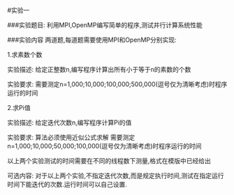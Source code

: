 #实验一

###实验题目:
利用MPI,OpenMP编写简单的程序,测试并行计算系统性能

###实验内容
两道题,每道题需要使用MPI和OpenMP分别实现:

1.求素数个数

实验描述:
给定正整数n,编写程序计算出所有小于等于n的素数的个数

实验要求:
需要测定n=1,000;10,000;100,000;500,000(逗号仅为清晰考虑)时程序运行的时间

2.求Pi值

实验描述:
给定迭代次数n,编写程序计算Pi的值

实验要求:
算法必须使用近似公式求解
需要测定n=1,000;10,000;50,000;100,000(逗号仅为清晰考虑)时程序运行的时间

以上两个实验测试的时间需要在不同的线程数下测量,格式在模版中已经给出

可选内容:
对于以上两个实验,不指定迭代次数,而是规定执行时间,测试在指定运行时间下能迭代的次数.运行时间可以自己设置.